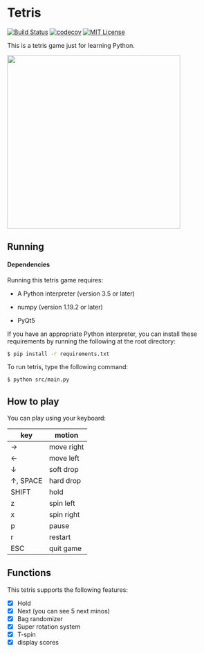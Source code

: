 # Tetris

[![Build Status](https://travis-ci.org/maru143/tetris.svg?branch=master)](https://travis-ci.org/maru143/tetris)
[![codecov](https://codecov.io/gh/maru143/tetris/branch/master/graph/badge.svg)](https://codecov.io/gh/maru143/tetris)
[![MIT License](http://img.shields.io/badge/license-MIT-blue.svg?style=flat)](LICENSE)

This is a tetris game just for learning Python.

<img src="image/demo.gif" width="400px">

## Running

#### Dependencies

Running this tetris game requires:

- A Python interpreter (version 3.5 or later)

- numpy (version 1.19.2 or later)

- PyQt5



If you have an appropriate Python interpreter, you can install these requirements by running the following at the root directory:

```bash
$ pip install -r requirements.txt 
```



To run tetris, type the following command:

```bash
$ python src/main.py
```



## How to play

You can play using your keyboard:

| key                     | motion     |
| ----------------------- | ---------- |
| →                       | move right |
| ←                       | move left  |
| ↓                       | soft drop  |
| ↑, SPACE                | hard drop  |
| SHIFT                   | hold       |
| z                       | spin left  |
| x                       | spin right |
| p                       | pause      |
| r                       | restart    |
| ESC                     | quit game  |



## Functions

This tetris supports the following features:

- [x] Hold
- [x] Next (you can see 5 next minos)
- [x] Bag randomizer
- [x] Super rotation system
- [x] T-spin 
- [x] display scores
